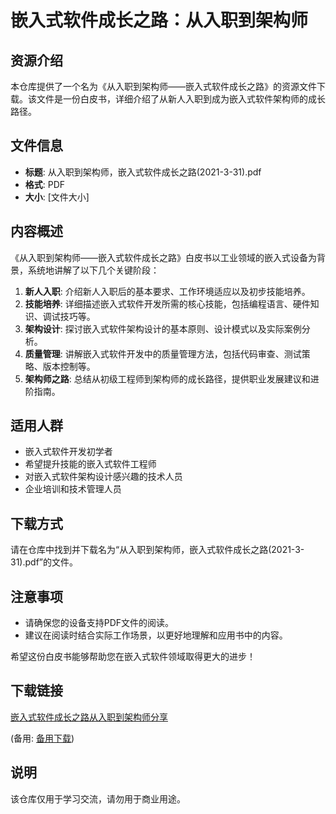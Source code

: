 # 嵌入式软件成长之路：从入职到架构师

## 资源介绍

本仓库提供了一个名为《从入职到架构师——嵌入式软件成长之路》的资源文件下载。该文件是一份白皮书，详细介绍了从新人入职到成为嵌入式软件架构师的成长路径。

## 文件信息

- **标题**: 从入职到架构师，嵌入式软件成长之路(2021-3-31).pdf
- **格式**: PDF
- **大小**: [文件大小]

## 内容概述

《从入职到架构师——嵌入式软件成长之路》白皮书以工业领域的嵌入式设备为背景，系统地讲解了以下几个关键阶段：

1. **新人入职**: 介绍新人入职后的基本要求、工作环境适应以及初步技能培养。
2. **技能培养**: 详细描述嵌入式软件开发所需的核心技能，包括编程语言、硬件知识、调试技巧等。
3. **架构设计**: 探讨嵌入式软件架构设计的基本原则、设计模式以及实际案例分析。
4. **质量管理**: 讲解嵌入式软件开发中的质量管理方法，包括代码审查、测试策略、版本控制等。
5. **架构师之路**: 总结从初级工程师到架构师的成长路径，提供职业发展建议和进阶指南。

## 适用人群

- 嵌入式软件开发初学者
- 希望提升技能的嵌入式软件工程师
- 对嵌入式软件架构设计感兴趣的技术人员
- 企业培训和技术管理人员

## 下载方式

请在仓库中找到并下载名为“从入职到架构师，嵌入式软件成长之路(2021-3-31).pdf”的文件。

## 注意事项

- 请确保您的设备支持PDF文件的阅读。
- 建议在阅读时结合实际工作场景，以更好地理解和应用书中的内容。

希望这份白皮书能够帮助您在嵌入式软件领域取得更大的进步！

## 下载链接
[嵌入式软件成长之路从入职到架构师分享](https://pan.quark.cn/s/dbf66e0f79cc) 

(备用: [备用下载](https://pan.baidu.com/s/1Rna2N3WCBzxqyehP4AasSw?pwd=1234))

## 说明

该仓库仅用于学习交流，请勿用于商业用途。
